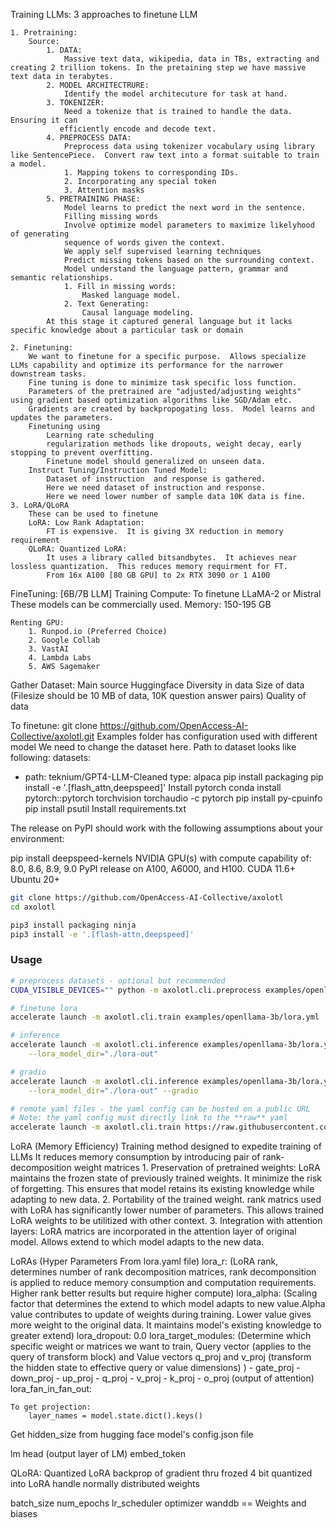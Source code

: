 Training LLMs:
    3 approaches to finetune LLM

    1. Pretraining:
        Source:
            1. DATA:
                Massive text data, wikipedia, data in TBs, extracting and creating 2 trillion tokens. In the pretaining step we have massive text data in terabytes.
            2. MODEL ARCHITECTRURE:
                Identify the model architecuture for task at hand.
            3. TOKENIZER:
                Need a tokenize that is trained to handle the data.  Ensuring it can 
               efficiently encode and decode text.
            4. PREPROCESS DATA:
                Preprocess data using tokenizer vocabulary using library like SentencePiece.  Convert raw text into a format suitable to train a model.
                1. Mapping tokens to corresponding IDs.
                2. Incorporating any special token
                3. Attention masks
            5. PRETRAINING PHASE:
                Model learns to predict the next word in the sentence.
                Filling missing words
                Involve optimize model parameters to maximize likelyhood of generating
                sequence of words given the context.
                We apply self supervised learning techniques
                Predict missing tokens based on the surrounding context.
                Model understand the language pattern, grammar and semantic relationships.
                1. Fill in missing words:
                    Masked language model.
                2. Text Generating:
                    Causal language modeling.
            At this stage it captured general language but it lacks specific knowledge about a particular task or domain

    2. Finetuning:
        We want to finetune for a specific purpose.  Allows specialize LLMs capability and optimize its performance for the narrower downstream tasks.
        Fine tuning is done to minimize task specific loss function.
        Parameters of the pretrained are "adjusted/adjusting weights" using gradient based optimization algorithms like SGD/Adam etc.
        Gradients are created by backpropogating loss.  Model learns and updates the parameters.
        Finetuning using 
            Learning rate scheduling
            regularization methods like dropouts, weight decay, early stopping to prevent overfitting.
            Finetune model should generalized on unseen data.
        Instruct Tuning/Instruction Tuned Model:
            Dataset of instruction  and response is gathered.
            Here we need dataset of instruction and response.
            Here we need lower number of sample data 10K data is fine.
    3. LoRA/QLoRA
        These can be used to finetune
        LoRA: Low Rank Adaptation:
            FT is expensive.  It is giving 3X reduction in memory requirement
        QLoRA: Quantized LoRA:
            It uses a library called bitsandbytes.  It achieves near lossless quantization.  This reduces memory requirment for FT.
            From 16x A100 [80 GB GPU] to 2x RTX 3090 or 1 A100
    
FineTuning:
    [6B/7B LLM]
    Training Compute:
        To finetune LLaMA-2 or Mistral These models can be commercially used.
    Memory:
        150-195 GB
    
    Renting GPU:
        1. Runpod.io (Preferred Choice)
        2. Google Collab
        3. VastAI
        4. Lambda Labs
        5. AWS Sagemaker
    
Gather Dataset:
    Main source Huggingface
        Diversity in data
        Size of data (Filesize should be 10 MB of data, 10K question answer pairs)
        Quality of data

To finetune:
git clone https://github.com/OpenAccess-AI-Collective/axolotl.git
Examples folder has configuration used with different model
We need to change the dataset here.
Path to dataset looks like following:
datasets:
  - path: teknium/GPT4-LLM-Cleaned
    type: alpaca
pip install packaging
pip install -e '.[flash_attn,deepspeed]'
Install pytorch
    conda install pytorch::pytorch torchvision torchaudio -c pytorch
pip install py-cpuinfo
pip install psutil
Install requirements.txt

The release on PyPI should work with the following assumptions about your environment:

pip install deepspeed-kernels
NVIDIA GPU(s) with compute capability of: 8.0, 8.6, 8.9, 9.0
PyPI release on A100, A6000, and H100.
CUDA 11.6+
Ubuntu 20+

```bash
git clone https://github.com/OpenAccess-AI-Collective/axolotl
cd axolotl

pip3 install packaging ninja
pip3 install -e '.[flash-attn,deepspeed]'
```

### Usage
```bash
# preprocess datasets - optional but recommended
CUDA_VISIBLE_DEVICES="" python -m axolotl.cli.preprocess examples/openllama-3b/lora.yml

# finetune lora
accelerate launch -m axolotl.cli.train examples/openllama-3b/lora.yml

# inference
accelerate launch -m axolotl.cli.inference examples/openllama-3b/lora.yml \
    --lora_model_dir="./lora-out"

# gradio
accelerate launch -m axolotl.cli.inference examples/openllama-3b/lora.yml \
    --lora_model_dir="./lora-out" --gradio

# remote yaml files - the yaml config can be hosted on a public URL
# Note: the yaml config must directly link to the **raw** yaml
accelerate launch -m axolotl.cli.train https://raw.githubusercontent.com/OpenAccess-AI-Collective/axolotl/main/examples/openllama-3b/lora.yml
```

LoRA (Memory Efficiency)
    Training method designed to expedite training of LLMs
    It reduces memory consumption by introducing pair of rank-decomposition weight matrices 
    1. Preservation of pretrained weights: LoRA maintains the frozen state of previously trained weights.  It minimize the risk of forgetting.  This ensures that model retains its existing knowledge while adapting to new data.
    2. Portability of the trained weight. rank matrics used with LoRA has significantly lower number of parameters.  This allows trained LoRA weights to be utilitized with other context.
    3. Integration with attention layers: LoRA matrics are incorporated in the attention layer of original model.  Allows extend to which model adapts to the new data.


LoRAs (Hyper Parameters From lora.yaml file)
    lora_r: 
        (LoRA rank, determines number of rank decomposition matrices, rank decomponsition is applied to reduce memory consumption and computation requirements. Higher rank better results but require higher compute)
    lora_alpha:
        (Scaling factor that determines the extend to which model adapts to new value.Alpha value contributes to update of weights during training. Lower value gives more weight to the original data. It maintains model's existing knowledge to greater extend)
    lora_dropout: 0.0
    lora_target_modules:
        (Determine which specific weight or matrices we want to train, Query vector (applies to the query of transform block) and Value vectors q_proj and v_proj (transform the hidden state to effective query or value dimensions) )
    - gate_proj
    - down_proj
    - up_proj
    - q_proj
    - v_proj
    - k_proj
    - o_proj (output of attention)
    lora_fan_in_fan_out:

    To get projection:
        layer_names = model.state.dict().keys()

Get hidden_size from hugging face model's config.json file

lm head (output layer of LM)
embed_token

QLoRA:
    Quantized LoRA
    backprop of gradient thru frozed 4 bit quantized into LoRA
    handle normally distributed weights

batch_size
num_epochs
lr_scheduler
optimizer
wanddb == Weights and biases




    

        






    



